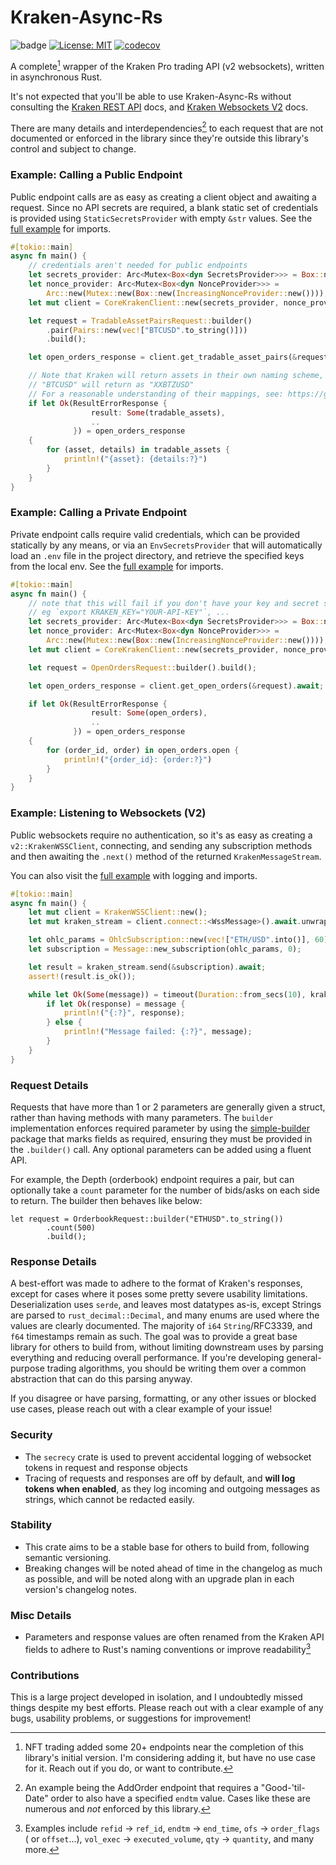 # Kraken-Async-Rs

![badge](https://github.com/Brendan-Blanchard/kraken-async-rs/actions/workflows/main.yml/badge.svg) [![License: MIT](https://img.shields.io/badge/License-MIT-yellow.svg)](https://opensource.org/licenses/MIT) [![codecov](https://codecov.io/gh/Brendan-Blanchard/kraken-async-rs/graph/badge.svg?token=30Y7BIDSNK)](https://codecov.io/gh/Brendan-Blanchard/kraken-async-rs)

A complete[^3] wrapper of the Kraken Pro trading API (v2 websockets), written in asynchronous Rust.

It's not expected that you'll be able to use Kraken-Async-Rs without consulting
the [Kraken REST API](https://docs.kraken.com/api/docs/rest-api/get-server-time) docs,
and [Kraken Websockets V2](https://docs.kraken.com/api/docs/websocket-v2/add_order) docs.

There are many details and interdependencies[^1] to each request that are not documented or enforced in
the library since they're outside this library's control and subject to change.

### Example: Calling a Public Endpoint

Public endpoint calls are as easy as creating a client object and awaiting a request. Since no API secrets are required,
a blank static set of credentials is provided using `StaticSecretsProvider` with empty `&str` values. See
the [full example](examples/live_public_endpoint_request.rs) for imports.

```rust
#[tokio::main]
async fn main() {
    // credentials aren't needed for public endpoints
    let secrets_provider: Arc<Mutex<Box<dyn SecretsProvider>>> = Box::new(Arc::new(Mutex::new(StaticSecretsProvider::new("", ""))));
    let nonce_provider: Arc<Mutex<Box<dyn NonceProvider>>> =
        Arc::new(Mutex::new(Box::new(IncreasingNonceProvider::new())));
    let mut client = CoreKrakenClient::new(secrets_provider, nonce_provider);

    let request = TradableAssetPairsRequest::builder()
        .pair(Pairs::new(vec!["BTCUSD".to_string()]))
        .build();

    let open_orders_response = client.get_tradable_asset_pairs(&request).await;

    // Note that Kraken will return assets in their own naming scheme, e.g. a request for
    // "BTCUSD" will return as "XXBTZUSD"
    // For a reasonable understanding of their mappings, see: https://gist.github.com/brendano257/975a395d73a6d7bb53e53d292534d6af
    if let Ok(ResultErrorResponse {
                  result: Some(tradable_assets),
                  ..
              }) = open_orders_response
    {
        for (asset, details) in tradable_assets {
            println!("{asset}: {details:?}")
        }
    }
}
```

### Example: Calling a Private Endpoint

Private endpoint calls require valid credentials, which can be provided statically by any means, or via an
`EnvSecretsProvider` that will automatically load an `.env` file in the project directory, and retrieve the specified
keys from the local env. See the [full example](examples/live_open_orders_request.rs) for imports.

```rust
#[tokio::main]
async fn main() {
    // note that this will fail if you don't have your key and secret set to these env vars
    // eg `export KRAKEN_KEY="YOUR-API-KEY"`, ...
    let secrets_provider: Arc<Mutex<Box<dyn SecretsProvider>>> = Box::new(Arc::new(Mutex::new(StaticSecretsProvider::new("", ""))));
    let nonce_provider: Arc<Mutex<Box<dyn NonceProvider>>> =
        Arc::new(Mutex::new(Box::new(IncreasingNonceProvider::new())));
    let mut client = CoreKrakenClient::new(secrets_provider, nonce_provider);

    let request = OpenOrdersRequest::builder().build();

    let open_orders_response = client.get_open_orders(&request).await;

    if let Ok(ResultErrorResponse {
                  result: Some(open_orders),
                  ..
              }) = open_orders_response
    {
        for (order_id, order) in open_orders.open {
            println!("{order_id}: {order:?}")
        }
    }
}
```

### Example: Listening to Websockets (V2)

Public websockets require no authentication, so it's as easy as creating a `v2::KrakenWSSClient`, connecting, and
sending any subscription methods and then awaiting the `.next()` method of the returned `KrakenMessageStream`.

You can also visit the [full example](examples/live_wss_ohlc.rs) with logging and imports.

```rust
#[tokio::main]
async fn main() {
    let mut client = KrakenWSSClient::new();
    let mut kraken_stream = client.connect::<WssMessage>().await.unwrap();

    let ohlc_params = OhlcSubscription::new(vec!["ETH/USD".into()], 60);
    let subscription = Message::new_subscription(ohlc_params, 0);

    let result = kraken_stream.send(&subscription).await;
    assert!(result.is_ok());

    while let Ok(Some(message)) = timeout(Duration::from_secs(10), kraken_stream.next()).await {
        if let Ok(response) = message {
            println!("{:?}", response);
        } else {
            println!("Message failed: {:?}", message);
        }
    }
}
```

### Request Details

Requests that have more than 1 or 2 parameters are generally given a struct, rather than having methods with many
parameters. The `builder` implementation enforces required parameter by using
the [simple-builder](https://crates.io/crates/simple-builder) package that marks
fields as required, ensuring they must be provided in the `.builder()` call. Any optional parameters can be added using
a fluent API.

For example, the Depth (orderbook) endpoint requires a pair, but can optionally take a `count` parameter for the number
of bids/asks on each side to return. The builder then behaves like below:

```
let request = OrderbookRequest::builder("ETHUSD".to_string())
        .count(500)
        .build();
```

### Response Details

A best-effort was made to adhere to the format of Kraken's responses, except for cases where it poses some pretty
severe usability limitations. Deserialization uses `serde`, and leaves most datatypes as-is, except Strings are
parsed to `rust_decimal::Decimal`, and many enums are used where the values are clearly documented. The majority
of `i64`
`String`/RFC3339, and `f64` timestamps remain as such. The goal was to provide a great base library for others to
build from, without limiting downstream uses by parsing everything and reducing overall performance. If you're
developing
general-purpose trading algorithms, you should be writing them over a common abstraction that can do this parsing
anyway.

If you disagree or have parsing, formatting, or any other issues or blocked use cases, please reach out with a clear
example of your issue!

### Security

- The `secrecy` crate is used to prevent accidental logging of websocket tokens in request and response objects
- Tracing of requests and responses are off by default, and **will log tokens when enabled**, as they log incoming and
  outgoing messages as strings, which cannot be redacted easily.

### Stability

- This crate aims to be a stable base for others to build from, following semantic versioning.
- Breaking changes will be noted ahead of time in the changelog as much as possible, and will be noted along with an
  upgrade plan in each version's changelog notes.

### Misc Details

- Parameters and response values are often renamed from the Kraken API fields to adhere to Rust's naming conventions or
  improve readability[^2]

### Contributions

This is a large project developed in isolation, and I undoubtedly missed things despite my best efforts. Please reach
out with a clear example of any bugs, usability problems, or suggestions for improvement!

[^1]: An example being the AddOrder endpoint that requires a "Good-'til-Date" order to also have a specified `endtm`
value. Cases like these are numerous and *not* enforced by this library.

[^2]: Examples include `refid` -> `ref_id`, `endtm` -> `end_time`, `ofs` -> `order_flags` (
or `offset`...), `vol_exec` -> `executed_volume`, `qty` -> `quantity`, and many more.

[^3]: NFT trading added some 20+ endpoints near the completion of this library's initial version. I'm considering adding
it, but have no use case for it. Reach out if you do, or want to contribute.